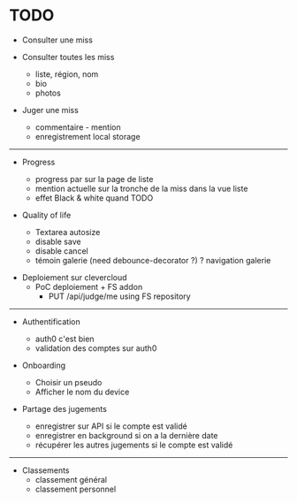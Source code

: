 TODO
====

+ Consulter une miss

+ Consulter toutes les miss
  + liste, région, nom
  + bio
  + photos

+ Juger une miss
  + commentaire - mention
  + enregistrement local storage

----------------------

+ Progress
  + progress par sur la page de liste
  + mention actuelle sur la tronche de la miss dans la vue liste
  + effet Black & white quand TODO

+ Quality of life
  + Textarea autosize
  + disable save
  + disable cancel
  + témoin galerie (need debounce-decorator ?)
  ? navigation galerie

- Deploiement sur clevercloud
  - PoC deploiement + FS addon
    - PUT /api/judge/me using FS repository

----------------------

- Authentification
  + auth0 c'est bien
  + validation des comptes sur auth0

- Onboarding
  - Choisir un pseudo
  - Afficher le nom du device

- Partage des jugements
  + enregistrer sur API si le compte est validé
  - enregistrer en background si on a la dernière date
  - récupérer les autres jugements si le compte est validé

-----------------------

- Classements
  - classement général
  - classement personnel


